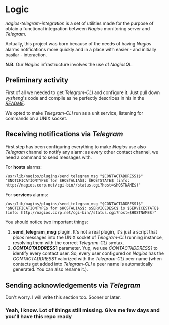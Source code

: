 # Logic

_nagios-telegram-integration_ is a set of utilities made for the purpose of obtain a functional integration between _Nagios_ monitoring server and _Telegram_.

Actually, this project was born because of the needs of having _Nagios_ alarms notifications more quickly and in a place with easier - and initially basilar - interaction.

**N.B.** Our _Nagios_ infrastructure involves the use of _NagiosQL_.

## Preliminary activity

First of all we needed to get _Telegram-CLI_ and configure it. Just pull down _vysheng_'s code and compile as he perfectly describes in his in the [_README_](https://github.com/vysheng/tg).

We opted to make _Telegram-CLI_ run as a unit service, listening for commands on a UNIX socket.

## Receiving notifications via _Telegram_

First step has been configuring everything to make _Nagios_ use also _Telegram_ channel to notify any alarm: as every other contact channel, we need a command to send messages with.

For **hosts** alarms:

```
/usr/lib/nagios/plugins/send_telegram_msg "$CONTACTADDRESS1$" "$NOTIFICATIONTYPE$ for $HOSTALIAS$: $HOSTSTATE$ (info: http://nagios.corp.net/cgi-bin//status.cgi?host=$HOSTNAME$)"
```

For **services** alarms:

```
/usr/lib/nagios/plugins/send_telegram_msg "$CONTACTADDRESS1$" "$NOTIFICATIONTYPE$ for $HOSTALIAS$: $SERVICEDESC$ is $SERVICESTATE$ (info: http://nagios.corp.net/cgi-bin//status.cgi?host=$HOSTNAME$)"
```

You should notice two important things:

1. **send_telegram_msg** plugin. It's not a real plugin, it's just a script that _pipes_ messages into the UNIX socket of _Telegram-CLI_ running instance, resolving them with the correct _Telegram-CLI_ syntax.
2. **$CONTACTADDRESS1$** parameter. Yup, we use _$CONTACTADDRESS1$_ to identify every contact user. So, every user configured on _Nagios_ has the _$CONTACTADDRESS1$_ valorized with the _Telegram-CLI_ peer name (when contacts get added into _Telegram-CLI_ a peer name is automatically generated. You can also rename it.).

## Sending acknowledgements via _Telegram_

Don't worry. I will write this section too. Sooner or later.

### Yeah, I know. Lot of things still missing. Give me few days and you'll have this repo ready
